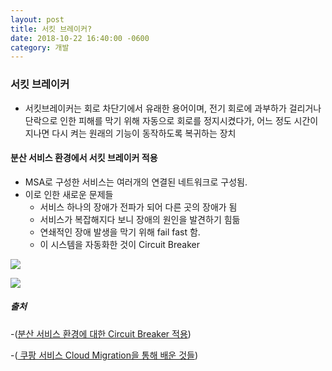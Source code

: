 ```yaml
---
layout: post
title: 서킷 브레이커?
date: 2018-10-22 16:40:00 -0600
category: 개발
---
```


### 서킷 브레이커
- 서킷브레이커는 회로 차단기에서 유래한 용어이며, 전기 회로에 과부하가 걸리거나 단락으로 인한 피해를 막기 위해 자동으로 회로를 정지시켰다가, 어느 정도 시간이 지나면 다시 켜는 원래의 기능이 동작하도록 복귀하는 장치

#### 분산 서비스 환경에서 서킷 브레이커 적용
- MSA로 구성한 서비스는 여러개의 연결된 네트워크로 구성됨.
- 이로 인한 새로운 문제들
    - 서비스 하나의 장애가 전파가 되어 다른 곳의 장애가 됨
    - 서비스가 복잡해지다 보니 장애의 원인을 발견하기 힘듦
    - 연쇄적인 장애 발생을 막기 위해 fail fast 함.
    - 이 시스템을 자동화한 것이 Circuit Breaker

![](https://engineering.linecorp.com/image/2016/07/cascading_failure.png)

![](https://engineering.linecorp.com/image/2016/07/fail_fast.png)

##### 출처
-([분산 서비스 환경에 대한 Circuit Breaker 적용](https://engineering.linecorp.com/ko/blog/detail/76))

-([
쿠팡 서비스 Cloud Migration을 통해 배운 것들](https://www.slideshare.net/deview/115-119061611))
